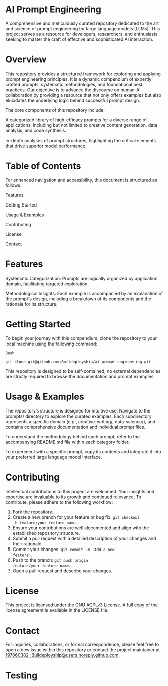 # AI Prompt Engineering

A comprehensive and meticulously curated repository dedicated to the art and science of prompt engineering for large language models (LLMs). This project serves as a resource for developers, researchers, and enthusiasts seeking to master the craft of effective and sophisticated AI interaction.

# Overview

This repository provides a structured framework for exploring and applying prompt engineering principles. It is a dynamic compendium of expertly crafted prompts, systematic methodologies, and foundational best practices. Our objective is to advance the discourse on human-AI collaboration by providing a resource that not only offers examples but also elucidates the underlying logic behind successful prompt design.

The core components of this repository include:

A categorized library of high-efficacy prompts for a diverse range of applications, including but not limited to creative content generation, data analysis, and code synthesis.

In-depth analyses of prompt structures, highlighting the critical elements that drive superior model performance.

# Table of Contents

For enhanced navigation and accessibility, this document is structured as follows:

Features

Getting Started

Usage & Examples

Contributing

License

Contact

# Features

Systematic Categorization: Prompts are logically organized by application domain, facilitating targeted exploration.

Methodological Insights: Each example is accompanied by an explanation of the prompt's design, including a breakdown of its components and the rationale for its structure.

# Getting Started

To begin your journey with this compendium, clone the repository to your local machine using the following command:

```
Bash

git clone git@github.com:Buildeployship/ai-prompt-engineering.git
```

This repository is designed to be self-contained; no external dependencies are strictly required to browse the documentation and prompt examples.

# Usage & Examples

The repository’s structure is designed for intuitive use. Navigate to the prompts/ directory to explore the curated examples. Each subdirectory represents a specific domain (e.g., creative-writing/, data-science/), and contains comprehensive documentation and individual prompt files.

To understand the methodology behind each prompt, refer to the accompanying README.md file within each category folder.

To experiment with a specific prompt, copy its contents and integrate it into your preferred large language model interface.

# Contributing

Intellectual contributions to this project are welcomed. Your insights and expertise are invaluable to its growth and continued relevance. To contribute, please adhere to the following workflow:

1. Fork the repository.
2. Create a new branch for your feature or bug fix: <code>git checkout -b feature/your-feature-name</code>.
3. Ensure your contributions are well-documented and align with the established repository structure.
4. Submit a pull request with a detailed description of your changes and their rationale.
5. Commit your changes: <code>git commit -m 'Add a new feature'</code>.
6. Push to the branch: <code>git push origin feature/your-feature-name</code>.
7. Open a pull request and describe your changes.


# License

This project is licensed under the GNU AGPLv3 License. A full copy of the license agreement is available in the LICENSE file.

# Contact

For inquiries, collaborations, or formal correspondence, please feel free to open a new issue within this repository or contact the project maintainer at 197860382+Buildeployship@users.noreply.github.com.

# Testing